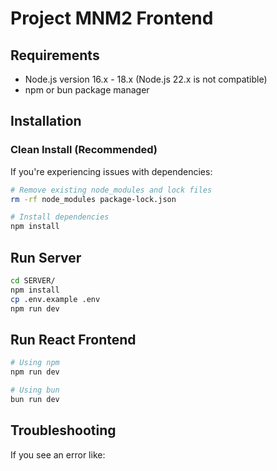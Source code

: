 # Project MNM2 Frontend

## Requirements
- Node.js version 16.x - 18.x (Node.js 22.x is not compatible)
- npm or bun package manager

## Installation

### Clean Install (Recommended)
If you're experiencing issues with dependencies:

```bash
# Remove existing node_modules and lock files
rm -rf node_modules package-lock.json

# Install dependencies
npm install
```

## Run Server

```bash
cd SERVER/
npm install 
cp .env.example .env
npm run dev
```

## Run React Frontend

```bash
# Using npm
npm run dev

# Using bun
bun run dev
```

## Troubleshooting

If you see an error like:

